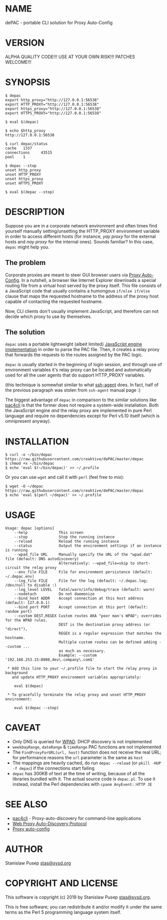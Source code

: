# NAME

dePAC - portable CLI solution for Proxy Auto-Config

# VERSION

ALPHA QUALITY CODE!!! USE AT YOUR OWN RISK!!! PATCHES WELCOME!!!

# SYNOPSIS

    $ depac
    export http_proxy="http://127.0.0.1:56538"
    export HTTP_PROXY="http://127.0.0.1:56538"
    export https_proxy="http://127.0.0.1:56538"
    export HTTPS_PROXY="http://127.0.0.1:56538"

    $ eval $(depac)

    $ echo $http_proxy
    http://127.0.0.1:56538

    $ curl depac/status
    cache   1337
    connections     43515
    pool    1

    $ depac --stop
    unset http_proxy
    unset HTTP_PROXY
    unset https_proxy
    unset HTTPS_PROXY

    $ eval $(depac --stop)

# DESCRIPTION

Suppose you are in a corporate network environment and often times find yourself
manually setting/unsetting the HTTP_PROXY environment variable in order to
access different hosts (for instance, _yay proxy_ for the external hosts and
_nay proxy_ for the internal ones). Sounds familiar? In this case, `depac` might
help you.

## The problem

Corporate proxies are meant to steer GUI browser users via
[Proxy Auto-Config](https://en.wikipedia.org/wiki/Proxy_auto-config). In a
nutshell, a browser like Internet Explorer downloads a special routing file
from a virtual host served by the proxy itself. This file consists of a
JavaScript code that usually contains a humongous `if/else if/else` clause
that maps the requested hostname to the address of the proxy host capable of
contacting the requested hostname.

Now, CLI clients don't usually implement JavaScript, and therefore can not
decide which proxy to use by themselves.

## The solution

`depac` uses a portable lightweight (albeit limited)
[JavaScript engine implementation](https://metacpan.org/pod/JE) in order to
parse the PAC file. Then, it creates a relay proxy that forwards the requests to
the routes assigned by the PAC logic.

`depac` is usually started in the beginning of login session, and through use of
environment variables it's relay proxy can be located and automatically used for
all the user agents that do support HTTP_PROXY variables.

(this technique is somewhat similar to what
[ssh-agent](https://en.wikipedia.org/wiki/Ssh-agent) does. In fact, half of the
previous paragraph was stolen from `ssh-agent` manual page :)

The biggest advantage of `depac` in comparison to the similar solutions like
[pac4cli](https://github.com/tkluck/pac4cli) is that the former does not require
a system-wide installation. Both the JavaScript engine *and* the relay proxy are
implemented in pure Perl language and require no dependencies except for
Perl v5.10 itself (which is omnipresent anyway).

# INSTALLATION

    $ curl -o ~/bin/depac https://raw.githubusercontent.com/creaktive/dePAC/master/depac
    $ chmod +x ~/bin/depac
    $ echo 'eval $(~/bin/depac)' >> ~/.profile

Or you can use `wget` and call it with `perl` (feel free to mix):

    $ wget -O ~/depac https://raw.githubusercontent.com/creaktive/dePAC/master/depac
    $ echo 'eval $(perl ~/depac)' >> ~/.profile

# USAGE

    Usage: depac [options]
        --help              This screen
        --stop              Stop the running instance
        --reload            Reload the running instance
        --status            Output the environment settings if an instance is running
        --wpad_file URL     Manually specify the URL of the "wpad.dat" file (default: DNS autodiscovery)
                            Alternatively: --wpad_file=skip to short-circuit the relay proxy
        --env_file FILE     File for environment persistence (default: ~/.depac.env)
        --log_file FILE     File for the log (default: ~/.depac.log; /dev/null to disable :)
        --log_level LEVEL   fatal/warn/info/debug/trace (default: warn)
        --nodetach          Do not daemonize
        --bind_host ADDR    Accept connection at this host address (default: 127.0.0.1)
        --bind_port PORT    Accept connection at this port (default: random port)
        --custom DEST,REGEX Custom routes AKA "poor man's WPAD"; overrides for the WPAD rules.
                            DEST is the destination proxy address (or "direct"),
                            REGEX is a regular expression that matches the hostname.
                            Multiple custom routes can be defined adding --custom ...
                            as much as necessary.
                            Example: --custom '192.168.253.15:8080,dev\.company\.com$'

     * Add this line to your ~/.profile file to start the relay proxy in background
       and update HTTP_PROXY environment variables appropriately:

        eval $(depac)

     * To gracefully terminate the relay proxy and unset HTTP_PROXY environment:

        eval $(depac --stop)

# CAVEAT

 - Only DNS is queried for
   [WPAD](https://en.wikipedia.org/wiki/Web_Proxy_Auto-Discovery_Protocol).
   DHCP discovery is not implemented
 - `weekDayRange`, `dateRange` & `timeRange` PAC functions are not implemented
 - The `FindProxyForURL(url, host)` function does not receive the real URL;
   for performance reasons the `url` parameter is the same as `host`
 - The mappings are heavily cached, do run `depac --reload`
   (or `pkill -HUP -f depac`) if the connections start failing
 - `depac` has 300KB of text at the time of writing, because of all the
   libraries bundled with it. The actual source code is `depac.pl`. To use it
   instead, install the Perl dependencies with `cpanm AnyEvent::HTTP JE`

# SEE ALSO

 - [pac4cli](https://github.com/tkluck/pac4cli) - Proxy-auto-discovery for command-line applications
 - [Web Proxy Auto-Discovery Protocol](https://en.wikipedia.org/wiki/Web_Proxy_Auto-Discovery_Protocol)
 - [Proxy auto-config](https://en.wikipedia.org/wiki/Proxy_auto-config)

# AUTHOR

Stanislaw Pusep <stas@sysd.org>

# COPYRIGHT AND LICENSE

This software is copyright (c) 2019 by Stanislaw Pusep <stas@sysd.org>.

This is free software; you can redistribute it and/or modify it under
the same terms as the Perl 5 programming language system itself.
